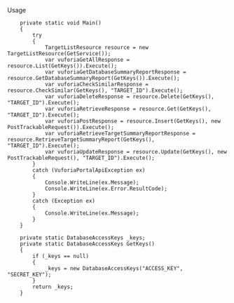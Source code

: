 Usage

        private static void Main()
        {
            try
            {
                TargetListResource resource = new TargetListResource(GetService());
                var vuforiaGetAllResponse = resource.List(GetKeys()).Execute();
                var vuforiaGetDatabaseSummaryReportResponse = resource.GetDatabaseSummaryReport(GetKeys()).Execute();
                var vuforiaCheckSimilarResponse = resource.CheckSimilar(GetKeys(), "TARGET_ID").Execute();
                var vuforiaDeleteResponse = resource.Delete(GetKeys(), "TARGET_ID").Execute();
                var vuforiaRetrieveResponse = resource.Get(GetKeys(), "TARGET_ID").Execute();
                var vuforiaPostResponse = resource.Insert(GetKeys(), new PostTrackableRequest()).Execute();
                var vuforiaRetrieveTargetSummaryReportResponse = resource.RetrieveTargetSummaryReport(GetKeys(), "TARGET_ID").Execute();
                var vuforiaUpdateResponse = resource.Update(GetKeys(), new PostTrackableRequest(), "TARGET_ID").Execute();
            }
            catch (VuforiaPortalApiException ex)
            {
                Console.WriteLine(ex.Message);
                Console.WriteLine(ex.Error.ResultCode);
            }
            catch (Exception ex)
            {
                Console.WriteLine(ex.Message);
            }
        }

        private static DatabaseAccessKeys _keys;
        private static DatabaseAccessKeys GetKeys()
        {
            if (_keys == null)
            {
                _keys = new DatabaseAccessKeys("ACCESS_KEY", "SECRET_KEY");
            }
            return _keys;
        }

